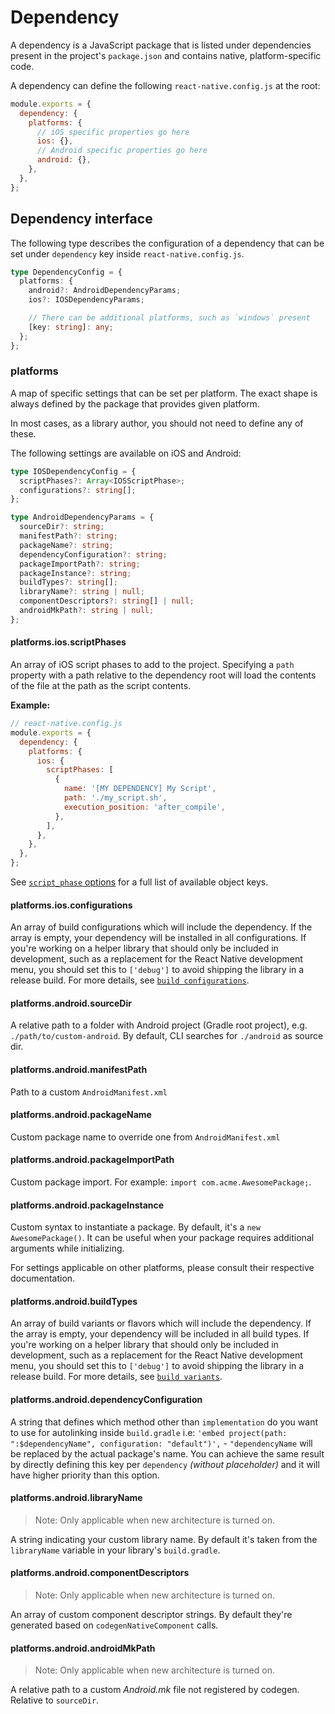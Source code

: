 # Dependency

A dependency is a JavaScript package that is listed under dependencies present in the project's `package.json` and contains native, platform-specific code.

A dependency can define the following `react-native.config.js` at the root:

```js
module.exports = {
  dependency: {
    platforms: {
      // iOS specific properties go here
      ios: {},
      // Android specific properties go here
      android: {},
    },
  },
};
```

## Dependency interface

The following type describes the configuration of a dependency that can be set under `dependency` key inside `react-native.config.js`.

```ts
type DependencyConfig = {
  platforms: {
    android?: AndroidDependencyParams;
    ios?: IOSDependencyParams;

    // There can be additional platforms, such as `windows` present
    [key: string]: any;
  };
};
```

### platforms

A map of specific settings that can be set per platform. The exact shape is always defined by the package that provides given platform.

In most cases, as a library author, you should not need to define any of these.

The following settings are available on iOS and Android:

```ts
type IOSDependencyConfig = {
  scriptPhases?: Array<IOSScriptPhase>;
  configurations?: string[];
};

type AndroidDependencyParams = {
  sourceDir?: string;
  manifestPath?: string;
  packageName?: string;
  dependencyConfiguration?: string;
  packageImportPath?: string;
  packageInstance?: string;
  buildTypes?: string[];
  libraryName?: string | null;
  componentDescriptors?: string[] | null;
  androidMkPath?: string | null;
};
```

#### platforms.ios.scriptPhases

An array of iOS script phases to add to the project. Specifying a `path` property with a path relative to the dependency root will load the contents of the file at the path as the script contents.

**Example:**

```js
// react-native.config.js
module.exports = {
  dependency: {
    platforms: {
      ios: {
        scriptPhases: [
          {
            name: '[MY DEPENDENCY] My Script',
            path: './my_script.sh',
            execution_position: 'after_compile',
          },
        ],
      },
    },
  },
};
```

See [`script_phase` options](https://www.rubydoc.info/gems/cocoapods-core/Pod/Podfile/DSL#script_phase-instance_method) for a full list of available object keys.

#### platforms.ios.configurations

An array of build configurations which will include the dependency. If the array is empty, your dependency will be installed in all configurations. If you're working on a helper library that should only be included in development, such as a replacement for the React Native development menu, you should set this to `['debug']` to avoid shipping the library in a release build. For more details, see [`build configurations`](https://guides.cocoapods.org/syntax/podfile.html#pod).

#### platforms.android.sourceDir

A relative path to a folder with Android project (Gradle root project), e.g. `./path/to/custom-android`. By default, CLI searches for `./android` as source dir.

#### platforms.android.manifestPath

Path to a custom `AndroidManifest.xml`

#### platforms.android.packageName

Custom package name to override one from `AndroidManifest.xml`

#### platforms.android.packageImportPath

Custom package import. For example: `import com.acme.AwesomePackage;`.

#### platforms.android.packageInstance

Custom syntax to instantiate a package. By default, it's a `new AwesomePackage()`. It can be useful when your package requires additional arguments while initializing.

For settings applicable on other platforms, please consult their respective documentation.

#### platforms.android.buildTypes

An array of build variants or flavors which will include the dependency. If the array is empty, your dependency will be included in all build types. If you're working on a helper library that should only be included in development, such as a replacement for the React Native development menu, you should set this to `['debug']` to avoid shipping the library in a release build. For more details, see [`build variants`](https://developer.android.com/studio/build/build-variants#dependencies).

#### platforms.android.dependencyConfiguration

A string that defines which method other than `implementation` do you want to use
for autolinking inside `build.gradle` i.e: `'embed project(path: ":$dependencyName", configuration: "default")',` - `"dependencyName` will be replaced by the actual package's name. You can achieve the same result by directly defining this key per `dependency` _(without placeholder)_ and it will have higher priority than this option.

#### platforms.android.libraryName

> Note: Only applicable when new architecture is turned on.

A string indicating your custom library name. By default it's taken from the `libraryName` variable in your library's `build.gradle`.

#### platforms.android.componentDescriptors

> Note: Only applicable when new architecture is turned on.

An array of custom component descriptor strings. By default they're generated based on `codegenNativeComponent` calls.

#### platforms.android.androidMkPath

> Note: Only applicable when new architecture is turned on.

A relative path to a custom _Android.mk_ file not registered by codegen. Relative to `sourceDir`.
